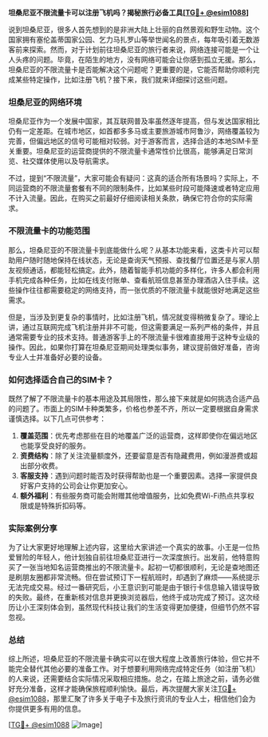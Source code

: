 **坦桑尼亚不限流量卡可以注册飞机吗？揭秘旅行必备工具[[TG💪+ @esim1088](https://t.me/s/esim1088)]**

说到坦桑尼亚，很多人首先想到的是非洲大陆上壮丽的自然景观和野生动物。这个国家拥有塞伦盖蒂国家公园、乞力马扎罗山等举世闻名的景点，每年吸引着无数游客前来探索。然而，对于计划前往坦桑尼亚的旅行者来说，网络连接可能是一个让人头疼的问题。毕竟，在陌生的地方，没有网络可能会让你感到孤立无援。那么，坦桑尼亚的不限流量卡是否能解决这个问题呢？更重要的是，它能否帮助你顺利完成某些特定操作，比如注册飞机？接下来，我们就来详细探讨这些问题。

### 坦桑尼亚的网络环境

坦桑尼亚作为一个发展中国家，其互联网普及率虽然逐年提高，但与发达国家相比仍有一定差距。在城市地区，如首都多多马或主要旅游城市阿鲁沙，网络覆盖较为完善，但偏远地区的信号可能相对较弱。对于游客而言，选择合适的本地SIM卡至关重要。坦桑尼亚的运营商提供的不限流量卡通常性价比很高，能够满足日常浏览、社交媒体使用以及导航需求。

不过，提到“不限流量”，大家可能会有疑问：这真的适合所有场景吗？实际上，不同运营商的不限流量套餐有不同的限制条件，比如某些时段可能降速或者特定应用不计入流量。因此，在购买之前最好仔细阅读相关条款，确保它符合你的实际需求。

### 不限流量卡的功能范围

那么，坦桑尼亚的不限流量卡到底能做什么呢？从基本功能来看，这类卡片可以帮助用户随时随地保持在线状态，无论是查询天气预报、查找餐厅位置还是与家人朋友视频通话，都能轻松搞定。此外，随着智能手机功能的多样化，许多人都会利用手机完成各种任务，比如在线支付账单、查看航班信息甚至办理酒店入住手续。这些操作往往都需要稳定的网络支持，而一张优质的不限流量卡就能很好地满足这些需求。

但是，当涉及到更复杂的事情时，比如注册飞机，情况就变得稍微复杂了。理论上讲，通过互联网完成飞机注册并非不可能，但这需要满足一系列严格的条件，并且通常需要专业的技术支持。普通游客手上的不限流量卡很难直接用于这种专业级的操作。因此，如果你打算在坦桑尼亚期间处理类似事务，建议提前做好准备，咨询专业人士并准备好必要的设备。

### 如何选择适合自己的SIM卡？

既然了解了不限流量卡的基本用途及其局限性，那么接下来就是如何挑选合适产品的问题了。市面上的SIM卡种类繁多，价格也参差不齐，所以一定要根据自身需求谨慎选择。以下几点可供参考：

1. **覆盖范围**：优先考虑那些在目的地覆盖广泛的运营商，这样即使你在偏远地区也能享受良好的服务。
2. **资费结构**：除了关注流量额度外，还要留意是否有隐藏费用，例如漫游费或超出部分收费。
3. **客服支持**：遇到问题时能否及时获得帮助也是一个重要因素。选择一家提供良好客户支持的公司会让你更加安心。
4. **额外福利**：有些服务商可能会附赠其他增值服务，比如免费Wi-Fi热点共享权限或是特殊折扣码等。

### 实际案例分享

为了让大家更好地理解上述内容，这里给大家讲述一个真实的故事。小王是一位热爱冒险的年轻人，他计划独自前往坦桑尼亚进行一次深度旅行。出发前，他特意购买了一张当地知名运营商推出的不限流量卡。起初一切都很顺利，无论是查地图还是刷朋友圈都非常流畅。但在尝试预订下一程航班时，却遇到了麻烦——系统提示无法完成交易。经过一番研究后，小王意识到可能是由于银行卡信息输入错误导致的失败。最终，在重新核对信息并更换浏览器后，他终于成功完成了预订。这次经历让小王深刻体会到，虽然现代科技让我们的生活变得更加便捷，但细节仍然不容忽视。

### 总结

综上所述，坦桑尼亚的不限流量卡确实可以在很大程度上改善旅行体验，但它并不能完全替代其他必要的准备工作。对于想要利用网络完成特定任务（如注册飞机）的人来说，还需要结合实际情况采取相应措施。总之，在踏上旅途之前，请务必做好充分准备，这样才能确保旅程顺利愉快。最后，再次提醒大家关注[TG💪+ @esim1088](https://t.me/s/esim1088)，那里汇聚了许多关于电子卡及旅行资讯的专业人士，相信他们会为你提供更多有用的信息。

[[TG💪+ @esim1088](https://t.me/s/esim1088) ![Image](https://i.postimg.cc/4NQfJmqS/Snipaste-2025-05-13-00-14-12.png)]